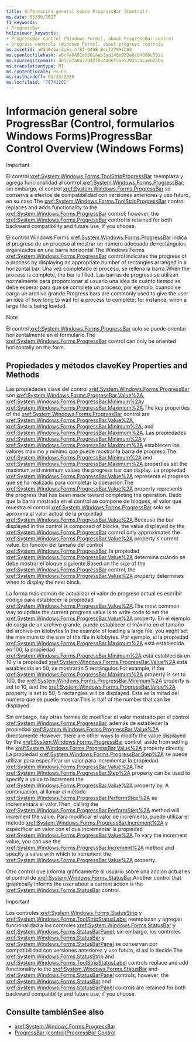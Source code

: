 ```yaml
---
title: Información general sobre ProgressBar (Control)
ms.date: 03/30/2017
f1_keywords:
- ProgressBar
helpviewer_keywords:
- ProgressBar control [Windows Forms], about ProgressBar control
- progress controls [Windows Forms], about progress controls
ms.assetid: a05d9cba-3a6a-4f8f-94b8-8ec12799fb80
ms.openlocfilehash: a0c4a0401d06614ab3ad148b932ebc64080c592c
ms.sourcegitcommit: de17a7a0a37042f0d4406f5ae5393531caeb25ba
ms.translationtype: MT
ms.contentlocale: es-ES
ms.lasthandoff: 01/24/2020
ms.locfileid: "76741282"
---
```

# <a name="progressbar-control-overview-windows-forms"></a><span data-ttu-id="20550-102">Información general sobre ProgressBar (Control, formularios Windows Forms)</span><span class="sxs-lookup"><span data-stu-id="20550-102">ProgressBar Control Overview (Windows Forms)</span></span>
> [!IMPORTANT]
> <span data-ttu-id="20550-103">El control <xref:System.Windows.Forms.ToolStripProgressBar> reemplaza y agrega funcionalidad al control <xref:System.Windows.Forms.ProgressBar>; sin embargo, el control <xref:System.Windows.Forms.ProgressBar> se conserva a efectos de compatibilidad con versiones anteriores y uso futuro, en su caso.</span><span class="sxs-lookup"><span data-stu-id="20550-103">The <xref:System.Windows.Forms.ToolStripProgressBar> control replaces and adds functionality to the <xref:System.Windows.Forms.ProgressBar> control; however, the <xref:System.Windows.Forms.ProgressBar> control is retained for both backward compatibility and future use, if you choose.</span></span>  
  
 <span data-ttu-id="20550-104">El control Windows Forms <xref:System.Windows.Forms.ProgressBar> indica el progreso de un proceso al mostrar un número adecuado de rectángulos organizados en una barra horizontal.</span><span class="sxs-lookup"><span data-stu-id="20550-104">The Windows Forms <xref:System.Windows.Forms.ProgressBar> control indicates the progress of a process by displaying an appropriate number of rectangles arranged in a horizontal bar.</span></span> <span data-ttu-id="20550-105">Una vez completado el proceso, se rellena la barra.</span><span class="sxs-lookup"><span data-stu-id="20550-105">When the process is complete, the bar is filled.</span></span> <span data-ttu-id="20550-106">Las barras de progreso se utilizan normalmente para proporcionar al usuario una idea de cuánto tiempo se debe esperar para que se complete un proceso; por ejemplo, cuando se carga un archivo grande.</span><span class="sxs-lookup"><span data-stu-id="20550-106">Progress bars are commonly used to give the user an idea of how long to wait for a process to complete; for instance, when a large file is being loaded.</span></span>  
  
> [!NOTE]
> <span data-ttu-id="20550-107">El control <xref:System.Windows.Forms.ProgressBar> solo se puede orientar horizontalmente en el formulario.</span><span class="sxs-lookup"><span data-stu-id="20550-107">The <xref:System.Windows.Forms.ProgressBar> control can only be oriented horizontally on the form.</span></span>  
  
## <a name="key-properties-and-methods"></a><span data-ttu-id="20550-108">Propiedades y métodos clave</span><span class="sxs-lookup"><span data-stu-id="20550-108">Key Properties and Methods</span></span>  
 <span data-ttu-id="20550-109">Las propiedades clave del control <xref:System.Windows.Forms.ProgressBar> son <xref:System.Windows.Forms.ProgressBar.Value%2A>, <xref:System.Windows.Forms.ProgressBar.Minimum%2A>y <xref:System.Windows.Forms.ProgressBar.Maximum%2A>.</span><span class="sxs-lookup"><span data-stu-id="20550-109">The key properties of the <xref:System.Windows.Forms.ProgressBar> control are <xref:System.Windows.Forms.ProgressBar.Value%2A>, <xref:System.Windows.Forms.ProgressBar.Minimum%2A>, and <xref:System.Windows.Forms.ProgressBar.Maximum%2A>.</span></span> <span data-ttu-id="20550-110">Las propiedades <xref:System.Windows.Forms.ProgressBar.Minimum%2A> y <xref:System.Windows.Forms.ProgressBar.Maximum%2A> establecen los valores máximo y mínimo que puede mostrar la barra de progreso.</span><span class="sxs-lookup"><span data-stu-id="20550-110">The <xref:System.Windows.Forms.ProgressBar.Minimum%2A> and <xref:System.Windows.Forms.ProgressBar.Maximum%2A> properties set the maximum and minimum values the progress bar can display.</span></span> <span data-ttu-id="20550-111">La propiedad <xref:System.Windows.Forms.ProgressBar.Value%2A> representa el progreso que se ha realizado para completar la operación.</span><span class="sxs-lookup"><span data-stu-id="20550-111">The <xref:System.Windows.Forms.ProgressBar.Value%2A> property represents the progress that has been made toward completing the operation.</span></span> <span data-ttu-id="20550-112">Dado que la barra mostrada en el control se compone de bloques, el valor que muestra el control <xref:System.Windows.Forms.ProgressBar> solo se aproxima al valor actual de la propiedad <xref:System.Windows.Forms.ProgressBar.Value%2A>.</span><span class="sxs-lookup"><span data-stu-id="20550-112">Because the bar displayed in the control is composed of blocks, the value displayed by the <xref:System.Windows.Forms.ProgressBar> control only approximates the <xref:System.Windows.Forms.ProgressBar.Value%2A> property's current value.</span></span> <span data-ttu-id="20550-113">En función del tamaño del control <xref:System.Windows.Forms.ProgressBar>, la propiedad <xref:System.Windows.Forms.ProgressBar.Value%2A> determina cuándo se debe mostrar el bloque siguiente.</span><span class="sxs-lookup"><span data-stu-id="20550-113">Based on the size of the <xref:System.Windows.Forms.ProgressBar> control, the <xref:System.Windows.Forms.ProgressBar.Value%2A> property determines when to display the next block.</span></span>  
  
 <span data-ttu-id="20550-114">La forma más común de actualizar el valor de progreso actual es escribir código para establecer la propiedad <xref:System.Windows.Forms.ProgressBar.Value%2A>.</span><span class="sxs-lookup"><span data-stu-id="20550-114">The most common way to update the current progress value is to write code to set the <xref:System.Windows.Forms.ProgressBar.Value%2A> property.</span></span> <span data-ttu-id="20550-115">En el ejemplo de carga de un archivo grande, puede establecer el máximo en el tamaño del archivo en kilobytes.</span><span class="sxs-lookup"><span data-stu-id="20550-115">In the example of loading a large file, you might set the maximum to the size of the file in kilobytes.</span></span> <span data-ttu-id="20550-116">Por ejemplo, si la propiedad <xref:System.Windows.Forms.ProgressBar.Maximum%2A> está establecida en 100, la propiedad <xref:System.Windows.Forms.ProgressBar.Minimum%2A> está establecida en 10 y la propiedad <xref:System.Windows.Forms.ProgressBar.Value%2A> está establecida en 50, se mostrarán 5 rectángulos.</span><span class="sxs-lookup"><span data-stu-id="20550-116">For example, if the <xref:System.Windows.Forms.ProgressBar.Maximum%2A> property is set to 100, the <xref:System.Windows.Forms.ProgressBar.Minimum%2A> property is set to 10, and the <xref:System.Windows.Forms.ProgressBar.Value%2A> property is set to 50, 5 rectangles will be displayed.</span></span> <span data-ttu-id="20550-117">Esta es la mitad del número que se puede mostrar.</span><span class="sxs-lookup"><span data-stu-id="20550-117">This is half of the number that can be displayed.</span></span>  
  
 <span data-ttu-id="20550-118">Sin embargo, hay otras formas de modificar el valor mostrado por el control <xref:System.Windows.Forms.ProgressBar>, además de establecer la propiedad <xref:System.Windows.Forms.ProgressBar.Value%2A> directamente.</span><span class="sxs-lookup"><span data-stu-id="20550-118">However, there are other ways to modify the value displayed by the <xref:System.Windows.Forms.ProgressBar> control, aside from setting the <xref:System.Windows.Forms.ProgressBar.Value%2A> property directly.</span></span> <span data-ttu-id="20550-119">La propiedad <xref:System.Windows.Forms.ProgressBar.Step%2A> se puede utilizar para especificar un valor para incrementar la propiedad <xref:System.Windows.Forms.ProgressBar.Value%2A>.</span><span class="sxs-lookup"><span data-stu-id="20550-119">The <xref:System.Windows.Forms.ProgressBar.Step%2A> property can be used to specify a value to increment the <xref:System.Windows.Forms.ProgressBar.Value%2A> property by.</span></span> <span data-ttu-id="20550-120">A continuación, al llamar al método <xref:System.Windows.Forms.ProgressBar.PerformStep%2A> se incrementará el valor.</span><span class="sxs-lookup"><span data-stu-id="20550-120">Then, calling the <xref:System.Windows.Forms.ProgressBar.PerformStep%2A> method will increment the value.</span></span> <span data-ttu-id="20550-121">Para modificar el valor de incremento, puede utilizar el método <xref:System.Windows.Forms.ProgressBar.Increment%2A> y especificar un valor con el que incrementar la propiedad <xref:System.Windows.Forms.ProgressBar.Value%2A>.</span><span class="sxs-lookup"><span data-stu-id="20550-121">To vary the increment value, you can use the <xref:System.Windows.Forms.ProgressBar.Increment%2A> method and specify a value with which to increment the <xref:System.Windows.Forms.ProgressBar.Value%2A> property.</span></span>  
  
 <span data-ttu-id="20550-122">Otro control que informa gráficamente al usuario sobre una acción actual es el control de <xref:System.Windows.Forms.StatusBar>.</span><span class="sxs-lookup"><span data-stu-id="20550-122">Another control that graphically informs the user about a current action is the <xref:System.Windows.Forms.StatusBar> control.</span></span>  
  
> [!IMPORTANT]
> <span data-ttu-id="20550-123">Los controles <xref:System.Windows.Forms.StatusStrip> y <xref:System.Windows.Forms.ToolStripStatusLabel> reemplazan y agregan funcionalidad a los controles <xref:System.Windows.Forms.StatusBar> y <xref:System.Windows.Forms.StatusBarPanel>; sin embargo, los controles <xref:System.Windows.Forms.StatusBar> y <xref:System.Windows.Forms.StatusBarPanel> se conservan por compatibilidad con versiones anteriores y uso futuro, si así lo decide.</span><span class="sxs-lookup"><span data-stu-id="20550-123">The <xref:System.Windows.Forms.StatusStrip> and <xref:System.Windows.Forms.ToolStripStatusLabel> controls replace and add functionality to the <xref:System.Windows.Forms.StatusBar> and <xref:System.Windows.Forms.StatusBarPanel> controls; however, the <xref:System.Windows.Forms.StatusBar> and <xref:System.Windows.Forms.StatusBarPanel> controls are retained for both backward compatibility and future use, if you choose.</span></span>  
  
## <a name="see-also"></a><span data-ttu-id="20550-124">Consulte también</span><span class="sxs-lookup"><span data-stu-id="20550-124">See also</span></span>

- <xref:System.Windows.Forms.ProgressBar>
- [<span data-ttu-id="20550-125">ProgressBar (control)</span><span class="sxs-lookup"><span data-stu-id="20550-125">ProgressBar Control</span></span>](progressbar-control-windows-forms.md)
